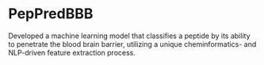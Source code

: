 # PepPredBBB
Developed a machine learning model that classifies a peptide by its ability to penetrate the blood brain barrier, utilizing a unique cheminformatics- and NLP-driven feature extraction process. 
